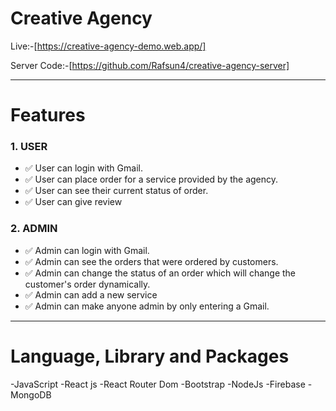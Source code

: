 # Creative Agency 

Live:-[https://creative-agency-demo.web.app/]

Server Code:-[https://github.com/Rafsun4/creative-agency-server]

___

# Features
 ### 1. USER
 - ✅ User can login with Gmail.
 - ✅ User can place order for a service provided by the agency.
 - ✅ User can see their current status of order.
 - ✅ User can give review 
 
 ### 2. ADMIN
  - ✅  Admin can login with Gmail.
  - ✅ Admin can see the orders that were ordered by customers.
  - ✅ Admin can change the status of an order which will change the customer's order dynamically. 
  - ✅ Admin can add a new service 
  - ✅ Admin can make anyone admin by only entering a Gmail.

___

# Language, Library and Packages
 -JavaScript
 -React js
 -React Router Dom
 -Bootstrap
 -NodeJs
 -Firebase
 -MongoDB

